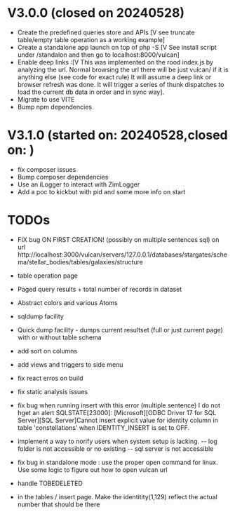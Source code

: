 V3.0.0 (closed on 20240528)
======
- Create the predefined queries store and APIs [V see truncate table/empty table operation as a working example]
- Create a standalone app launch on top of php -S [V See install script under /standalon and then go to localhost:8000/vulcan]
- Enable deep links :[V  This was implemented on the rood index.js by analyzing the url. Normal browsing the url there will be just vulcan/ if it is anything else (see code for exact rule)
  It will assume a deep link or browser refresh was done. It will trigger a series of thunk dispatches to load the current db data in order and in sync way].
- Migrate to use VITE
- Bump npm dependencies  

V3.1.0 (started on: 20240528,closed on: )
======
- fix composer issues
- Bump composer dependencies
- Use an iLogger to interact with ZimLogger
- Add a poc to kickbut with pid and some more info on start

TODOs
=====
- FIX bug ON FIRST CREATION! (possibly on multiple sentences sql) on url http://localhost:3000/vulcan/servers/127.0.0.1/databases/stargates/schema/stellar_bodies/tables/galaxies/structure
- table operation page  
- Paged query results  + total number of records in dataset
- Abstract colors and various Atoms
- sqldump facility
- Quick dump facility - dumps current resultset (full or just current page) with or without table schema
- add sort on columns
- add views and triggers to side menu
- fix react erros on build 

- fix static analysis issues
- fix bug when running insert with this error (multiple sentence) I do not hget an alert
SQLSTATE[23000]: [Microsoft][ODBC Driver 17 for SQL Server][SQL Server]Cannot insert explicit value for identity column in table 'constellations' when IDENTITY_INSERT is set to OFF.
- implement a way to norify users when system setup is lacking.
-- log folder is not accessible or no existing
-- sql server is not accessible

- fix bug in standalone mode : use the proper open command for linux. Use some logic to figure out how to open vulcan url
- handle TOBEDELETED
- in the tables / insert page. Make the identitity(1,129) reflect the actual number that should be there
